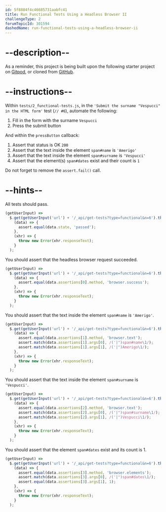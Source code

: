 ```yaml
---
id: 5f8884f4c46685731aabfc41
title: Run Functional Tests Using a Headless Browser II
challengeType: 2
forumTopicId: 301594
dashedName: run-functional-tests-using-a-headless-browser-ii
---
```


# --description--

As a reminder, this project is being built upon the following starter project on <a href="https://gitpod.io/?autostart=true#https://github.com/freeCodeCamp/boilerplate-mochachai/" target="_blank" rel="noopener noreferrer nofollow">Gitpod</a>, or cloned from <a href="https://github.com/freeCodeCamp/boilerplate-mochachai/" target="_blank" rel="noopener noreferrer nofollow">GitHub</a>.

# --instructions--

Within `tests/2_functional-tests.js`, in the `'Submit the surname "Vespucci" in the HTML form'` test (`// #6`), automate the following:

1.  Fill in the form with the surname `Vespucci`
2.  Press the submit button

And within the `pressButton` callback:

1.  Assert that status is OK `200`
2.  Assert that the text inside the element `span#name` is `'Amerigo'`
3.  Assert that the text inside the element `span#surname` is `'Vespucci'`
4.  Assert that the element(s) `span#dates` exist and their count is `1`

Do not forget to remove the `assert.fail()` call.

# --hints--

All tests should pass.

```js
(getUserInput) =>
  $.get(getUserInput('url') + '/_api/get-tests?type=functional&n=6').then(
    (data) => {
      assert.equal(data.state, 'passed');
    },
    (xhr) => {
      throw new Error(xhr.responseText);
    }
  );
```

You should assert that the headless browser request succeeded.

```js
(getUserInput) =>
  $.get(getUserInput('url') + '/_api/get-tests?type=functional&n=6').then(
    (data) => {
      assert.equal(data.assertions[0].method, 'browser.success');
    },
    (xhr) => {
      throw new Error(xhr.responseText);
    }
  );
```

You should assert that the text inside the element `span#name` is `'Amerigo'`.

```js
(getUserInput) =>
  $.get(getUserInput('url') + '/_api/get-tests?type=functional&n=6').then(
    (data) => {
      assert.equal(data.assertions[1].method, 'browser.text');
      assert.match(data.assertions[1].args[0], /('|")span#name\1/);
      assert.match(data.assertions[1].args[1], /('|")Amerigo\1/);
    },
    (xhr) => {
      throw new Error(xhr.responseText);
    }
  );
```

You should assert that the text inside the element `span#surname` is `'Vespucci'`.

```js
(getUserInput) =>
  $.get(getUserInput('url') + '/_api/get-tests?type=functional&n=6').then(
    (data) => {
      assert.equal(data.assertions[2].method, 'browser.text');
      assert.match(data.assertions[2].args[0], /('|")span#surname\1/);
      assert.match(data.assertions[2].args[1], /('|")Vespucci\1/);
    },
    (xhr) => {
      throw new Error(xhr.responseText);
    }
  );
```

You should assert that the element `span#dates` exist and its count is 1.

```js
(getUserInput) =>
  $.get(getUserInput('url') + '/_api/get-tests?type=functional&n=6').then(
    (data) => {
      assert.equal(data.assertions[3].method, 'browser.elements');
      assert.match(data.assertions[3].args[0], /('|")span#dates\1/);
      assert.equal(data.assertions[3].args[1], 1);
    },
    (xhr) => {
      throw new Error(xhr.responseText);
    }
  );
```

